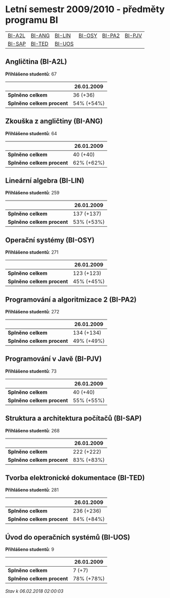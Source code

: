# Letní semestr 2009/2010 - předměty programu BI


| | | | | | |
|-|-|-|-|-|-|
|[BI-A2L](#angličtina-bi-a2l) | [BI-ANG](#zkouška-z-angličtiny-bi-ang) | [BI-LIN](#lineární-algebra-bi-lin) | [BI-OSY](#operační-systémy-bi-osy) | [BI-PA2](#programování-a-algoritmizace-2-bi-pa2) | [BI-PJV](#programování-v-javě-bi-pjv)|
|[BI-SAP](#struktura-a-architektura-počítačů-bi-sap) | [BI-TED](#tvorba-elektronické-dokumentace-bi-ted) | [BI-UOS](#úvod-do-operačních-systémů-bi-uos)|

        

## Angličtina (BI-A2L)

**Přihlášeno studentů**: 67

|                          |26.01.2009|
|--------------------------|--------------------|
|**Splněno celkem**        |36 (+36)|
|**Splněno celkem procent**|54% (+54%)|

## Zkouška z angličtiny (BI-ANG)

**Přihlášeno studentů**: 64

|                          |26.01.2009|
|--------------------------|--------------------|
|**Splněno celkem**        |40 (+40)|
|**Splněno celkem procent**|62% (+62%)|

## Lineární algebra (BI-LIN)

**Přihlášeno studentů**: 259

|                          |26.01.2009|
|--------------------------|--------------------|
|**Splněno celkem**        |137 (+137)|
|**Splněno celkem procent**|53% (+53%)|

## Operační systémy (BI-OSY)

**Přihlášeno studentů**: 271

|                          |26.01.2009|
|--------------------------|--------------------|
|**Splněno celkem**        |123 (+123)|
|**Splněno celkem procent**|45% (+45%)|

## Programování a algoritmizace 2 (BI-PA2)

**Přihlášeno studentů**: 272

|                          |26.01.2009|
|--------------------------|--------------------|
|**Splněno celkem**        |134 (+134)|
|**Splněno celkem procent**|49% (+49%)|

## Programování v Javě (BI-PJV)

**Přihlášeno studentů**: 73

|                          |26.01.2009|
|--------------------------|--------------------|
|**Splněno celkem**        |40 (+40)|
|**Splněno celkem procent**|55% (+55%)|

## Struktura a architektura počítačů (BI-SAP)

**Přihlášeno studentů**: 268

|                          |26.01.2009|
|--------------------------|--------------------|
|**Splněno celkem**        |222 (+222)|
|**Splněno celkem procent**|83% (+83%)|

## Tvorba elektronické dokumentace (BI-TED)

**Přihlášeno studentů**: 281

|                          |26.01.2009|
|--------------------------|--------------------|
|**Splněno celkem**        |236 (+236)|
|**Splněno celkem procent**|84% (+84%)|

## Úvod do operačních systémů (BI-UOS)

**Přihlášeno studentů**: 9

|                          |26.01.2009|
|--------------------------|--------------------|
|**Splněno celkem**        |7 (+7)|
|**Splněno celkem procent**|78% (+78%)|



*Stav k 06.02.2018 02:00:03*
